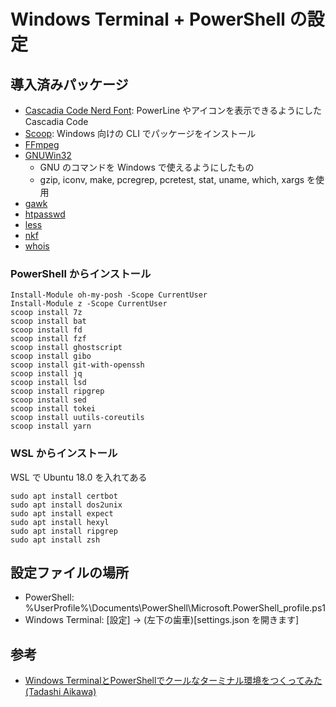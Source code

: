 # Windows Terminal + PowerShell の設定

## 導入済みパッケージ

- [Cascadia Code Nerd Font](https://github.com/ryanoasis/nerd-fonts/releases): PowerLine やアイコンを表示できるようにした Cascadia Code
- [Scoop](https://scoop.sh/): Windows 向けの CLI でパッケージをインストール
- [FFmpeg](https://www.gyan.dev/ffmpeg/builds/)
- [GNUWin32](https://sourceforge.net/projects/getgnuwin32/)
	- GNU のコマンドを Windows で使えるようにしたもの
	- gzip, iconv, make, pcregrep, pcretest, stat, uname, which, xargs を使用
- [gawk](https://www.vector.co.jp/soft/win95/util/se376460.html)
- [htpasswd](https://httpd.apache.org/)
- [less](https://github.com/jftuga/less-Windows)
- [nkf](https://www.vector.co.jp/soft/win95/util/se295331.html)
- [whois](https://docs.microsoft.com/ja-jp/sysinternals/downloads/whois)

### PowerShell からインストール

```shell-session
Install-Module oh-my-posh -Scope CurrentUser
Install-Module z -Scope CurrentUser
scoop install 7z
scoop install bat
scoop install fd
scoop install fzf
scoop install ghostscript
scoop install gibo
scoop install git-with-openssh
scoop install jq
scoop install lsd
scoop install ripgrep
scoop install sed
scoop install tokei
scoop install uutils-coreutils
scoop install yarn
```

### WSL からインストール

WSL で Ubuntu 18.0 を入れてある

```shell-session
sudo apt install certbot
sudo apt install dos2unix
sudo apt install expect
sudo apt install hexyl
sudo apt install ripgrep
sudo apt install zsh
```

## 設定ファイルの場所

- PowerShell: %UserProfile%\Documents\PowerShell\Microsoft.PowerShell_profile.ps1
- Windows Terminal: [設定] → (左下の歯車)[settings.json を開きます]

## 参考

- [Windows TerminalとPowerShellでクールなターミナル環境をつくってみた (Tadashi Aikawa)](https://blog.mamansoft.net/2020/05/31/windows-terminal-and-power-shell-makes-beautiful/)
